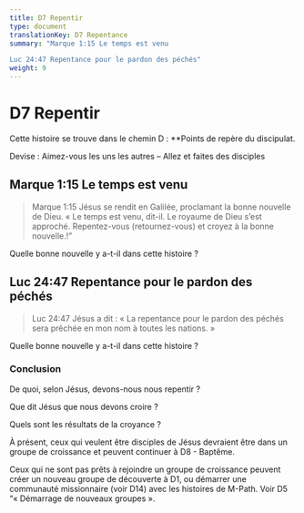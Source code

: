 ```yaml
---
title: D7 Repentir
type: document
translationKey: D7 Repentance
summary: "Marque 1:15 Le temps est venu	

Luc 24:47 Repentance pour le pardon des péchés"
weight: 9
---
```

# D7 Repentir

Cette histoire se trouve dans le chemin D : **Points de repère du discipulat.

Devise : Aimez-vous les uns les autres – Allez et faites des disciples

## Marque 1:15 Le temps est venu

>   Marque 1:15 Jésus se rendit en Galilée, proclamant la bonne nouvelle de Dieu. « Le temps est venu, dit-il. Le royaume de Dieu s’est approché. Repentez-vous (retournez-vous) et croyez à la bonne nouvelle.!”

Quelle bonne nouvelle y a-t-il dans cette histoire ?

## Luc 24:47 Repentance pour le pardon des péchés

>   Luc 24:47 Jésus a dit : « La repentance pour le pardon des péchés sera prêchée en mon nom à toutes les nations. »

Quelle bonne nouvelle y a-t-il dans cette histoire ?

### Conclusion

De quoi, selon Jésus, devons-nous nous repentir ?

Que dit Jésus que nous devons croire ?

Quels sont les résultats de la croyance ?

À présent, ceux qui veulent être disciples de Jésus devraient être dans un groupe de croissance et peuvent continuer à D8 - Baptême.

Ceux qui ne sont pas prêts à rejoindre un groupe de croissance peuvent créer un nouveau groupe de découverte à D1, ou démarrer une communauté missionnaire (voir D14) avec les histoires de M-Path. Voir D5 “« Démarrage de nouveaux groupes ».

